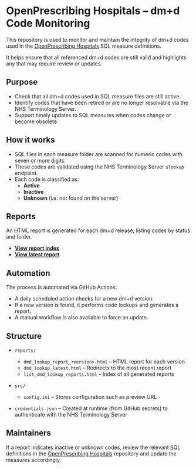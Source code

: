 # OpenPrescribing Hospitals – dm+d Code Monitoring

This repository is used to monitor and maintain the integrity of dm+d codes used in the [OpenPrescribing Hospitals](https://github.com/ebmdatalab/openprescribing-hospitals) SQL measure definitions.

It helps ensure that all referenced dm+d codes are still valid and highlights any that may require review or updates.

## Purpose

- Check that all dm+d codes used in SQL measure files are still active.
- Identify codes that have been retired or are no longer resolvable via the NHS Terminology Server.
- Support timely updates to SQL measures when codes change or become obsolete.

## How it works

- SQL files in each measure folder are scanned for numeric codes with seven or more digits.
- These codes are validated using the NHS Terminology Server `$lookup` endpoint.
- Each code is classified as:
  - **Active**
  - **Inactive**
  - **Unknown** (i.e. not found on the server)

## Reports

An HTML report is generated for each dm+d release, listing codes by status and folder.

- **[View report index](https://htmlpreview.github.io/?https://github.com/chrisjwood16/dmd_tests/blob/main/reports/list_dmd_lookup_reports.html)**
- **[View latest report](https://htmlpreview.github.io/?https://github.com/chrisjwood16/dmd_tests/blob/main/reports/dmd_lookup_latest.html)**

## Automation

The process is automated via GitHub Actions:

- A daily scheduled action checks for a new dm+d version.
- If a new version is found, it performs code lookups and generates a report.
- A manual workflow is also available to force an update.

## Structure

- `reports/`
  - `dmd_lookup_report_<version>.html` – HTML report for each version
  - `dmd_lookup_latest.html` – Redirects to the most recent report
  - `list_dmd_lookup_reports.html` – Index of all generated reports

- `src/`
  - `config.ini` – Stores configuration such as preview URL

- `credentials.json` – Created at runtime (from GitHub secrets) to authenticate with the NHS Terminology Server

## Maintainers

If a report indicates inactive or unknown codes, review the relevant SQL definitions in the [OpenPrescribing Hospitals](https://github.com/ebmdatalab/openprescribing-hospitals) repository and update the measures accordingly.
